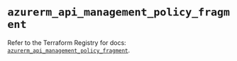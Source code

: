 # `azurerm_api_management_policy_fragment`

Refer to the Terraform Registry for docs: [`azurerm_api_management_policy_fragment`](https://registry.terraform.io/providers/hashicorp/azurerm/4.47.0/docs/resources/api_management_policy_fragment).
